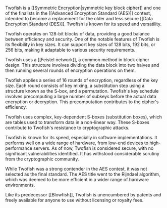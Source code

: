 Twofish is a [[Symmetric Encryption|symmetric key block cipher]] and one of the finalists in the [[Advanced Encryption Standard (AES)]] contest, intended to become a replacement for the older and less secure [[Data Encryption Standard (DES)]]. Twofish is known for its speed and versatility.

Twofish operates on 128-bit blocks of data, providing a good balance between efficiency and security. One of the notable features of Twofish is its flexibility in key sizes. It can support key sizes of 128 bits, 192 bits, or 256 bits, making it adaptable to various security requirements.

Twofish uses a [[Feistel network]], a common method in block cipher design. This structure involves dividing the data block into two halves and then running several rounds of encryption operations on them.

Twofish applies a series of 16 rounds of encryption, regardless of the key size. Each round consists of key mixing, a substitution step using a structure known as the S-box, and a permutation. Twofish's key schedule involves precomputing a large number of subkeys before the actual data encryption or decryption. This precomputation contributes to the cipher's efficiency.

Twofish uses complex, key-dependent S-boxes (substitution boxes), which are tables used to transform data in a non-linear way. These S-boxes contribute to Twofish's resistance to cryptographic attacks.

Twofish is known for its speed, especially in software implementations. It performs well on a wide range of hardware, from low-end devices to high-performance servers. As of now, Twofish is considered secure, with no significant vulnerabilities identified. It has withstood considerable scrutiny from the cryptographic community.

While Twofish was a strong contender in the AES contest, it was not selected as the final standard. The AES title went to the Rijndael algorithm, which was deemed to be more efficient in a wider range of hardware environments.

Like its predecessor [[Blowfish]], Twofish is unencumbered by patents and freely available for anyone to use without licensing or royalty fees.
